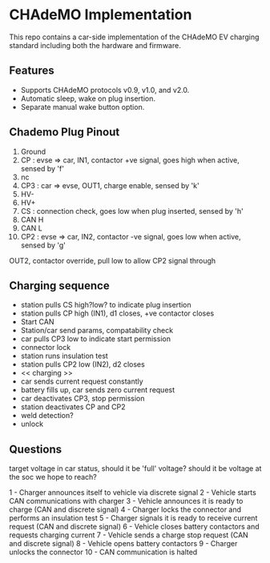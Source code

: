 # CHAdeMO Implementation

This repo contains a car-side implementation of the CHAdeMO EV charging
standard including both the hardware and firmware.

## Features

* Supports CHAdeMO protocols v0.9, v1.0, and v2.0.
* Automatic sleep, wake on plug insertion.
* Separate manual wake button option.

## Chademo Plug Pinout

 1. Ground
 2. CP : evse => car, IN1, contactor +ve signal, goes high when active, sensed by 'f'
 3. nc
 4. CP3 : car => evse, OUT1, charge enable, sensed by 'k'
 5. HV-
 6. HV+
 7. CS : connection check, goes low when plug inserted, sensed by 'h'
 8. CAN H
 9. CAN L
10. CP2 : evse => car, IN2, contactor -ve signal, goes low when active, sensed by 'g'

OUT2, contactor override, pull low to allow CP2 signal through

## Charging sequence

- station pulls CS high?low? to indicate plug insertion
- station pulls CP high (IN1), d1 closes, +ve contactor closes
- Start CAN
- Station/car send params, compatability check
- car pulls CP3 low to indicate start permission
- connector lock
- station runs insulation test
- station pulls CP2 low (IN2), d2 closes
- << charging >>
- car sends current request constantly
- battery fills up, car sends zero current request
- car deactivates CP3, stop permission
- station deactivates CP and CP2
- weld detection?
- unlock


## Questions
target voltage in car status, should it be 'full' voltage? should it be voltage at the soc we hope to reach?


1 - Charger announces itself to vehicle via discrete signal
2 - Vehicle starts CAN communications with charger
3 - Vehicle announces it is ready to charge (CAN and discrete signal)
4 - Charger locks the connector and performs an insulation test
5 - Charger signals it is ready to receive current request (CAN and discrete signal)
6 - Vehicle closes battery contactors and requests charging current
7 - Vehicle sends a charge stop request (CAN and discrete signal)
8 - Vehicle opens battery contactors
9 - Charger unlocks the connector
10 - CAN communication is halted

